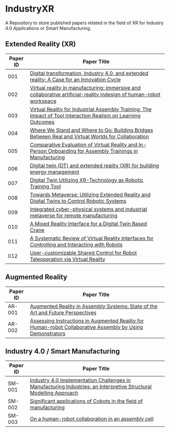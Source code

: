 # IndustryXR
A Repository to store published papers  related in the field of XR for Industry 4.0 Applications or Smart Manufacturing.

## Extended Reality (XR)

| Paper ID | Paper Title |
|----------|-------------|
| 001 | [Digital transformation, Industry 4.0, and extended reality: A Case for an Innovation Cycle](./papers/001.md) |
| 002 | [Virtual reality in manufacturing: immersive and collaborative artiﬁcial-reality indesign of human-robot workspace](./papers/002.md) |
| 003 | [Virtual Reality for Industrial Assembly Training: The Impact of Tool Interaction Realism on Learning Outcomes](./papers/003.md) |
| 004 | [Where We Stand and Where to Go: Building Bridges Between Real and Virtual Worlds for Collaboration](./papers/004.md) |
| 005 |[Comparative Evaluation of Virtual Reality and In-Person Onboarding for Assembly Trainings in Manufacturing](./papers/005.md) |
| 006 | [Digital twin (DT) and extended reality (XR) for building energy management](./papers/006.md) |
| 007 | [Digital Twin Utilizing XR-Technology as Robotic Training Tool](./papers/007.md) |
| 008 | [Towards Metaverse: Utilizing Extended Reality and Digital Twins to Control Robotic Systems](./papers/008.md)
| 009 | [Integrated cyber-physical systems and industrial metaverse for remote manufacturing](./papers/009.md)
| 010 | [A Mixed Reality Interface for a Digital Twin Based Crane](./papers/010.md)
| 011 | [A Systematic Review of Virtual Reality Interfaces for Controlling and Interacting with Robots](./papers/011.md)
| 012 | [User-customizable Shared Control for Robot Teleoperation via Virtual Reality](https://arxiv.org/pdf/2403.13177)

## Augmented Reality
| Paper ID | Paper Title |
|----------|-------------|
| AR-001 | [Augmented Reality in Assembly Systems: State of the Art and Future Perspectives](https://link.springer.com/chapter/10.1007/978-3-030-72632-4_1)
| AR-002 | [Assessing Instructions in Augmented Reality for Human-robot Collaborative Assembly by Using Demonstrators](https://sciencedirect.com/science/article/pii/S221282711730135X?via%3Dihub)


## Industry 4.0 / Smart Manufacturing
| Paper ID | Paper Title |
|----------|-------------|
| SM-001 | [Industry 4.0 Implementation Challenges in Manufacturing Industries: an Interpretive Structural Modelling Approach](./papers/SmartManufacturing/001.md)
| SM-002 | [Significant applications of Cobots in the field of manufacturing](./papers/SmartManufacturing/002.md)
| SM-003 | [On a human-robot collaboration in an assembly cell](https://www.tandfonline.com/doi/full/10.1080/0951192X.2016.1187297#d1e612)


